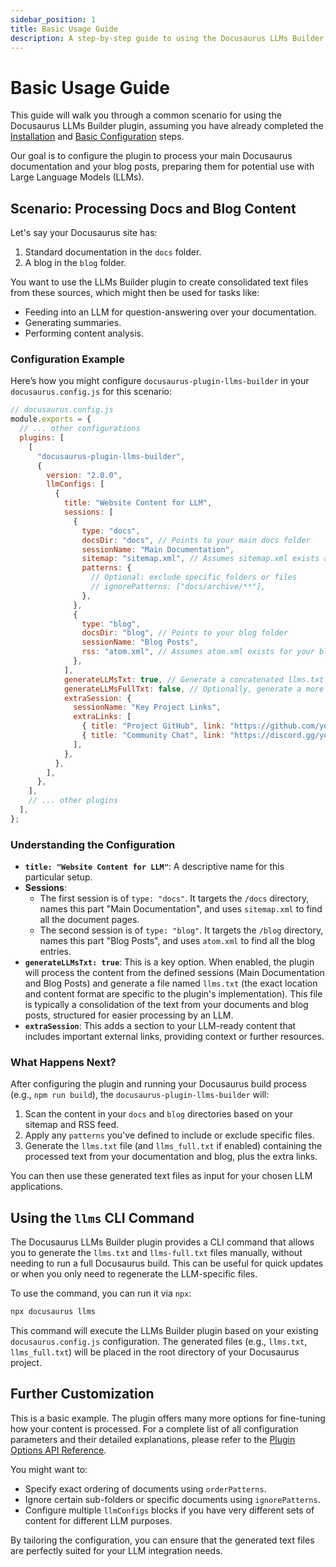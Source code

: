 ```yaml
---
sidebar_position: 1
title: Basic Usage Guide
description: A step-by-step guide to using the Docusaurus LLMs Builder plugin for your Docusaurus documentation.
---
```


# Basic Usage Guide

This guide will walk you through a common scenario for using the Docusaurus LLMs Builder plugin, assuming you have
already completed the [Installation](./../getting-started/installation.md) and
[Basic Configuration](./../getting-started/configuration.md) steps.

Our goal is to configure the plugin to process your main Docusaurus documentation and your blog posts, preparing them
for potential use with Large Language Models (LLMs).

## Scenario: Processing Docs and Blog Content

Let's say your Docusaurus site has:

1.  Standard documentation in the `docs` folder.
2.  A blog in the `blog` folder.

You want to use the LLMs Builder plugin to create consolidated text files from these sources, which might then be used
for tasks like:

- Feeding into an LLM for question-answering over your documentation.
- Generating summaries.
- Performing content analysis.

### Configuration Example

Here’s how you might configure `docusaurus-plugin-llms-builder` in your `docusaurus.config.js` for this scenario:

```javascript
// docusaurus.config.js
module.exports = {
  // ... other configurations
  plugins: [
    [
      "docusaurus-plugin-llms-builder",
      {
        version: "2.0.0",
        llmConfigs: [
          {
            title: "Website Content for LLM",
            sessions: [
              {
                type: "docs",
                docsDir: "docs", // Points to your main docs folder
                sessionName: "Main Documentation",
                sitemap: "sitemap.xml", // Assumes sitemap.xml exists at the site root
                patterns: {
                  // Optional: exclude specific folders or files
                  // ignorePatterns: ["docs/archive/**"],
                },
              },
              {
                type: "blog",
                docsDir: "blog", // Points to your blog folder
                sessionName: "Blog Posts",
                rss: "atom.xml", // Assumes atom.xml exists for your blog
              },
            ],
            generateLLMsTxt: true, // Generate a concatenated llms.txt
            generateLLMsFullTxt: false, // Optionally, generate a more detailed version
            extraSession: {
              sessionName: "Key Project Links",
              extraLinks: [
                { title: "Project GitHub", link: "https://github.com/your-repo" },
                { title: "Community Chat", link: "https://discord.gg/your-server" },
              ],
            },
          },
        ],
      },
    ],
    // ... other plugins
  ],
};
```

### Understanding the Configuration

- **`title: "Website Content for LLM"`**: A descriptive name for this particular setup.
- **Sessions**:
  - The first session is of `type: "docs"`. It targets the `/docs` directory, names this part "Main Documentation", and
    uses `sitemap.xml` to find all the document pages.
  - The second session is of `type: "blog"`. It targets the `/blog` directory, names this part "Blog Posts", and uses
    `atom.xml` to find all the blog entries.
- **`generateLLMsTxt: true`**: This is a key option. When enabled, the plugin will process the content from the defined
  sessions (Main Documentation and Blog Posts) and generate a file named `llms.txt` (the exact location and content
  format are specific to the plugin's implementation). This file is typically a consolidation of the text from your
  documents and blog posts, structured for easier processing by an LLM.
- **`extraSession`**: This adds a section to your LLM-ready content that includes important external links, providing
  context or further resources.

### What Happens Next?

After configuring the plugin and running your Docusaurus build process (e.g., `npm run build`), the
`docusaurus-plugin-llms-builder` will:

1.  Scan the content in your `docs` and `blog` directories based on your sitemap and RSS feed.
2.  Apply any `patterns` you've defined to include or exclude specific files.
3.  Generate the `llms.txt` file (and `llms_full.txt` if enabled) containing the processed text from your documentation
    and blog, plus the extra links.

You can then use these generated text files as input for your chosen LLM applications.

## Using the `llms` CLI Command

The Docusaurus LLMs Builder plugin provides a CLI command that allows you to generate the `llms.txt` and `llms-full.txt` files manually, without needing to run a full Docusaurus build. This can be useful for quick updates or when you only need to regenerate the LLM-specific files.

To use the command, you can run it via `npx`:

```bash
npx docusaurus llms
```

This command will execute the LLMs Builder plugin based on your existing `docusaurus.config.js` configuration. The generated files (e.g., `llms.txt`, `llms_full.txt`) will be placed in the root directory of your Docusaurus project.

## Further Customization

This is a basic example. The plugin offers many more options for fine-tuning how your content is processed. For a
complete list of all configuration parameters and their detailed explanations, please refer to the
[Plugin Options API Reference](../api/plugin-options.md).

You might want to:

- Specify exact ordering of documents using `orderPatterns`.
- Ignore certain sub-folders or specific documents using `ignorePatterns`.
- Configure multiple `llmConfigs` blocks if you have very different sets of content for different LLM purposes.

By tailoring the configuration, you can ensure that the generated text files are perfectly suited for your LLM
integration needs.

```

```
